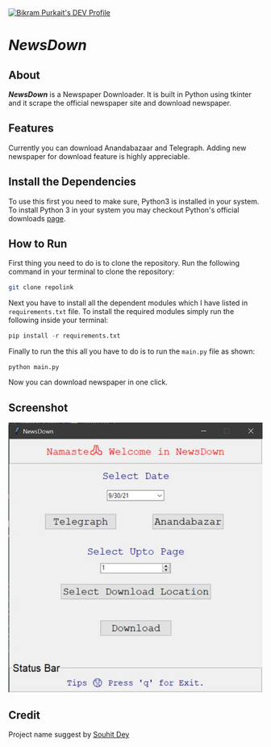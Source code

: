 <a href="https://dev.to/iambikrampurkait">
  <img src="https://d2fltix0v2e0sb.cloudfront.net/dev-badge.svg" alt="Bikram Purkait's DEV Profile" height="30" width="30">
</a>

 # ***NewsDown***   

 ## About   
 ***NewsDown*** is a Newspaper Downloader. It is built in Python using tkinter and it scrape the official newspaper site and download newspaper.     

## Features   
Currently you can download Anandabazaar and Telegraph. Adding new newspaper for download feature is highly appreciable.

## Install the Dependencies

To use this first you need to make sure, Python3 is installed in your system.
To install Python 3 in your system you may checkout Python's official downloads [page](https://www.python.org/downloads/).

## How to Run

First thing you need to do is to clone the repository. Run the following command in your terminal to clone the repository:
```bash
git clone repolink
```
Next you have to install all the dependent modules which I have listed in ```requirements.txt``` file.
To install the required modules simply run the following inside your terminal: 
```python
pip install -r requirements.txt
```
Finally to run the this all you have to do is to run the ```main.py``` file as shown:
```
python main.py
```
Now you can download newspaper in one click.

## Screenshot
![image](screenshot/sample.jpg)

## Credit
Project name suggest by [Souhit Dey](https://github.com/OBITORASU)
